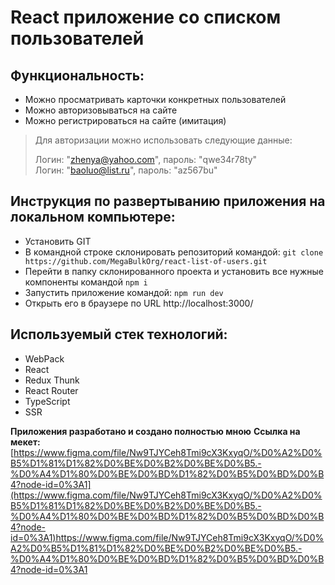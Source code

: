 # React приложение со списком пользователей

## Функциональность:

- Можно просматривать карточки конкретных пользователей
- Можно авторизовываться на сайте
- Можно регистрироваться на сайте (имитация)

> Для авторизации можно использовать следующие данные:
> 
> Логин: "zhenya@yahoo.com", пароль: "qwe34r78ty"  
> Логин: "baoluo@list.ru", пароль: "az567bu"

## Инструкция по развертыванию приложения на локальном компьютере:

- Установить GIT
- В командной строке склонировать репозиторий командой: `git clone https://github.com/MegaBulkOrg/react-list-of-users.git`
- Перейти в папку склонированного проекта и установить все нужные компоненты командой `npm i`
- Запустить приложение командой: `npm run dev`
- Открыть его в браузере по URL http://localhost:3000/

## Используемый стек технологий:

- WebPack
- React
- Redux Thunk
- React Router
- TypeScript
- SSR

**Приложения разработано и создано полностью мною**
**Ссылка на мекет:** [https://www.figma.com/file/Nw9TJYCeh8Tmi9cX3KxyqO/%D0%A2%D0%B5%D1%81%D1%82%D0%BE%D0%B2%D0%BE%D0%B5.-%D0%A4%D1%80%D0%BE%D0%BD%D1%82%D0%B5%D0%BD%D0%B4?node-id=0%3A1](https://www.figma.com/file/Nw9TJYCeh8Tmi9cX3KxyqO/%D0%A2%D0%B5%D1%81%D1%82%D0%BE%D0%B2%D0%BE%D0%B5.-%D0%A4%D1%80%D0%BE%D0%BD%D1%82%D0%B5%D0%BD%D0%B4?node-id=0%3A1)https://www.figma.com/file/Nw9TJYCeh8Tmi9cX3KxyqO/%D0%A2%D0%B5%D1%81%D1%82%D0%BE%D0%B2%D0%BE%D0%B5.-%D0%A4%D1%80%D0%BE%D0%BD%D1%82%D0%B5%D0%BD%D0%B4?node-id=0%3A1
